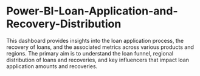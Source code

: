 # Power-BI-Loan-Application-and-Recovery-Distribution
This dashboard provides insights into the loan application process, the recovery of loans, and the associated metrics across various products and regions. The primary aim is to understand the loan funnel, regional distribution of loans and recoveries, and key influencers that impact loan application amounts and recoveries.
